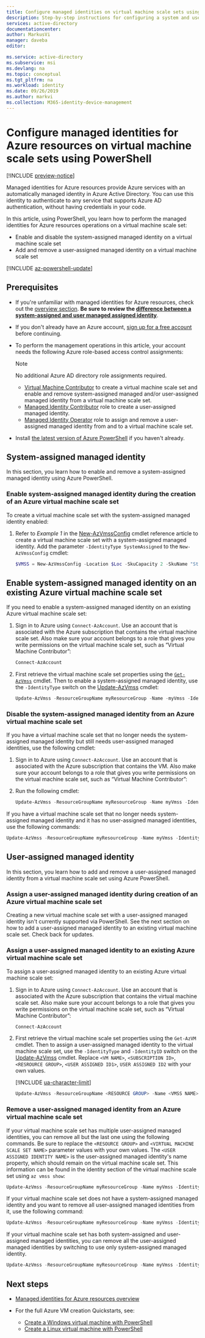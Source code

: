 ```yaml
---
title: Configure managed identities on virtual machine scale sets using PowerShell - Azure AD
description: Step-by-step instructions for configuring a system and user-assigned managed identities on a virtual machine scale set using PowerShell.
services: active-directory
documentationcenter: 
author: MarkusVi
manager: daveba
editor: 

ms.service: active-directory
ms.subservice: msi
ms.devlang: na
ms.topic: conceptual
ms.tgt_pltfrm: na
ms.workload: identity
ms.date: 09/26/2019
ms.author: markvi
ms.collection: M365-identity-device-management
---
```


# Configure managed identities for Azure resources on virtual machine scale sets using PowerShell

[!INCLUDE [preview-notice](../../../includes/active-directory-msi-preview-notice.md)]

Managed identities for Azure resources provide Azure services with an automatically managed identity in Azure Active Directory. You can use this identity to authenticate to any service that supports Azure AD authentication, without having credentials in your code. 

In this article, using PowerShell, you learn how to perform the managed identities for Azure resources operations on a virtual machine scale set:
- Enable and disable the system-assigned managed identity on a virtual machine scale set
- Add and remove a user-assigned managed identity on a virtual machine scale set

[!INCLUDE [az-powershell-update](../../../includes/updated-for-az.md)]

## Prerequisites

- If you're unfamiliar with managed identities for Azure resources, check out the [overview section](overview.md). **Be sure to review the [difference between a system-assigned and user managed assigned identity](overview.md#managed-identity-types)**.
- If you don't already have an Azure account, [sign up for a free account](https://azure.microsoft.com/free/) before continuing.
- To perform the management operations in this article, your account needs the following Azure role-based access control assignments:

    > [!NOTE]
    > No additional Azure AD directory role assignments required.

    - [Virtual Machine Contributor](/azure/role-based-access-control/built-in-roles#virtual-machine-contributor) to create a virtual machine scale set and enable and remove system-assigned managed and/or user-assigned managed identity from a virtual machine scale set.
    - [Managed Identity Contributor](/azure/role-based-access-control/built-in-roles#managed-identity-contributor) role to create a user-assigned managed identity.
    - [Managed Identity Operator](/azure/role-based-access-control/built-in-roles#managed-identity-operator) role to assign and remove a user-assigned managed identity from and to a virtual machine scale set.
- Install [the latest version of Azure PowerShell](/powershell/azure/install-az-ps) if you haven't already. 

## System-assigned managed identity

In this section, you learn how to enable and remove a system-assigned managed identity using Azure PowerShell.

### Enable system-assigned managed identity during the creation of an Azure virtual machine scale set

To create a virtual machine scale set with the system-assigned managed identity enabled:

1. Refer to *Example 1* in the [New-AzVmssConfig](/powershell/module/az.compute/new-azvmssconfig) cmdlet reference article to create a virtual machine scale set with a system-assigned managed identity.  Add the parameter `-IdentityType SystemAssigned` to the `New-AzVmssConfig` cmdlet:

    ```powershell
    $VMSS = New-AzVmssConfig -Location $Loc -SkuCapacity 2 -SkuName "Standard_A0" -UpgradePolicyMode "Automatic" -NetworkInterfaceConfiguration $NetCfg -IdentityType SystemAssigned`
    ```



## Enable system-assigned managed identity on an existing Azure virtual machine scale set

If you need to enable a system-assigned managed identity on an existing Azure virtual machine scale set:

1. Sign in to Azure using `Connect-AzAccount`. Use an account that is associated with the Azure subscription that contains the virtual machine scale set. Also make sure your account belongs to a role that gives you write permissions on the virtual machine scale set, such as “Virtual Machine Contributor”:

   ```powershell
   Connect-AzAccount
   ```

2. First retrieve the virtual machine scale set properties using the [`Get-AzVmss`](/powershell/module/az.compute/get-azvmss) cmdlet. Then to enable a system-assigned managed identity, use the `-IdentityType` switch on the [Update-AzVmss](/powershell/module/az.compute/update-azvmss) cmdlet:

   ```powershell
   Update-AzVmss -ResourceGroupName myResourceGroup -Name -myVmss -IdentityType "SystemAssigned"
   ```



### Disable the system-assigned managed identity from an Azure virtual machine scale set

If you have a virtual machine scale set that no longer needs the system-assigned managed identity but still needs user-assigned managed identities, use the following cmdlet:

1. Sign in to Azure using `Connect-AzAccount`. Use an account that is associated with the Azure subscription that contains the VM. Also make sure your account belongs to a role that gives you write permissions on the virtual machine scale set, such as “Virtual Machine Contributor”:

2. Run the following cmdlet:

   ```powershell
   Update-AzVmss -ResourceGroupName myResourceGroup -Name myVmss -IdentityType "UserAssigned"
   ```

If you have a virtual machine scale set that no longer needs system-assigned managed identity and it has no user-assigned managed identities, use the following commands:

```powershell
Update-AzVmss -ResourceGroupName myResourceGroup -Name myVmss -IdentityType None
```

## User-assigned managed identity

In this section, you learn how to add and remove a user-assigned managed identity from a virtual machine scale set using Azure PowerShell.

### Assign a user-assigned managed identity during creation of an Azure virtual machine scale set

Creating a new virtual machine scale set with a user-assigned managed identity isn't currently supported via PowerShell. See the next section on how to add a user-assigned managed identity to an existing virtual machine scale set. Check back for updates.

### Assign a user-assigned managed identity to an existing Azure virtual machine scale set

To assign a user-assigned managed identity to an existing Azure virtual machine scale set:

1. Sign in to Azure using `Connect-AzAccount`. Use an account that is associated with the Azure subscription that contains the virtual machine scale set. Also make sure your account belongs to a role that gives you write permissions on the virtual machine scale set, such as “Virtual Machine Contributor”:

   ```powershell
   Connect-AzAccount
   ```

2. First retrieve the virtual machine scale set properties using the `Get-AzVM` cmdlet. Then to assign a user-assigned managed identity to the virtual machine scale set, use the `-IdentityType` and `-IdentityID` switch on the [Update-AzVmss](/powershell/module/az.compute/update-azvmss) cmdlet. Replace `<VM NAME>`, `<SUBSCRIPTION ID>`, `<RESROURCE GROUP>`, `<USER ASSIGNED ID1>`, `USER ASSIGNED ID2` with your own values.

   [!INCLUDE [ua-character-limit](~/includes/managed-identity-ua-character-limits.md)]

   ```powershell
   Update-AzVmss -ResourceGroupName <RESOURCE GROUP> -Name <VMSS NAME> -IdentityType UserAssigned -IdentityID "<USER ASSIGNED ID1>","<USER ASSIGNED ID2>"
   ```

### Remove a user-assigned managed identity from an Azure virtual machine scale set

If your virtual machine scale set has multiple user-assigned managed identities, you can remove all but the last one using the following commands. Be sure to replace the `<RESOURCE GROUP>` and `<VIRTUAL MACHINE SCALE SET NAME>` parameter values with your own values. The `<USER ASSIGNED IDENTITY NAME>` is the user-assigned managed identity's name property, which should remain on the virtual machine scale set. This information can be found in the identity section of the virtual machine scale set using `az vmss show`:

```powershell
Update-AzVmss -ResourceGroupName myResourceGroup -Name myVmss -IdentityType UserAssigned -IdentityID "<USER ASSIGNED IDENTITY NAME>"
```
If your virtual machine scale set does not have a system-assigned managed identity and you want to remove all user-assigned managed identities from it, use the following command:

```powershell
Update-AzVmss -ResourceGroupName myResourceGroup -Name myVmss -IdentityType None
```
If your virtual machine scale set has both system-assigned and user-assigned managed identities, you can remove all the user-assigned managed identities by switching to use only system-assigned managed identity.

```powershell 
Update-AzVmss -ResourceGroupName myResourceGroup -Name myVmss -IdentityType "SystemAssigned"
```

## Next steps

- [Managed identities for Azure resources overview](overview.md)
- For the full Azure VM creation Quickstarts, see:
  
  - [Create a Windows virtual machine with PowerShell](../../virtual-machines/windows/quick-create-powershell.md) 
  - [Create a Linux virtual machine with PowerShell](../../virtual-machines/linux/quick-create-powershell.md) 

















